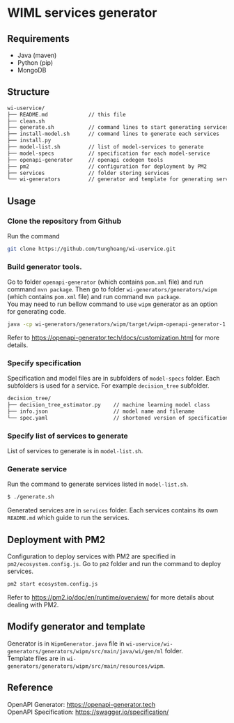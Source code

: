 # WIML services generator

## Requirements
* Java (maven)
* Python (pip)
* MongoDB

## Structure
```bash
wi-uservice/
├── README.md             // this file
├── clean.sh
├── generate.sh           // command lines to start generating services code
├── install-model.sh      // command lines to generate each services
├── install.py
├── model-list.sh         // list of model-services to generate
├── model-specs           // specification for each model-service
├── openapi-generator     // openapi codegen tools
├── pm2                   // configuration for deployment by PM2
├── services              // folder storing services
└── wi-generators         // generator and template for generating services.
```

## Usage
### Clone the repository from Github
Run the command
```bash
git clone https://github.com/tunghoang/wi-uservice.git
```
### Build generator tools.
Go to folder `openapi-generator` (which contains `pom.xml` file) and run command `mvn package`. Then go to folder `wi-generators/generators/wipm` (which contains `pom.xml` file) and run command `mvn package`.  
You may need to run bellow command to use `wipm` generator as an option for generating code.
```bash
java -cp wi-generators/generators/wipm/target/wipm-openapi-generator-1.0.0.jar:openapi-generator/modules/openapi-generator-cli/target/openapi-generator-cli.jar org.openapitools.codegen.OpenAPIGenerator
```
Refer to <https://openapi-generator.tech/docs/customization.html> for more details.

### Specify specification
Specification and model files are in subfolders of `model-specs` folder. Each subfolders is used for a service. For example `decision_tree` subfolder.
```bash
decision_tree/
├── decision_tree_estimator.py    // machine learning model class
├── info.json                     // model name and filename
└── spec.yaml                     // shortened version of specification for service
```

### Specify list of services to generate
List of services to generate is in `model-list.sh`.

### Generate service
Run the command to generate services listed in `model-list.sh`.
```bash
$ ./generate.sh
```
Generated services are in `services` folder. Each services contains its own `README.md` which guide to run the services.

## Deployment with PM2
Configuration to deploy services with PM2 are specified in `pm2/ecosystem.config.js`.
Go to `pm2` folder and run the command to deploy services.
```bash
pm2 start ecosystem.config.js
```
Refer to <https://pm2.io/doc/en/runtime/overview/> for more details about dealing with PM2.

## Modify generator and template
Generator is in `WipmGenerator.java` file in `wi-uservice/wi-generators/generators/wipm/src/main/java/wi/gen/ml` folder.  
Template files are in `wi-generators/generators/wipm/src/main/resources/wipm`.

## Reference
OpenAPI Generator: <https://openapi-generator.tech>  
OpenAPI Specification: <https://swagger.io/specification/>